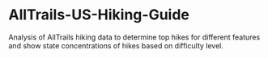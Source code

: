 # AllTrails-US-Hiking-Guide
Analysis of AllTrails hiking data to determine top hikes for different features and show state concentrations of hikes based on difficulty level.
